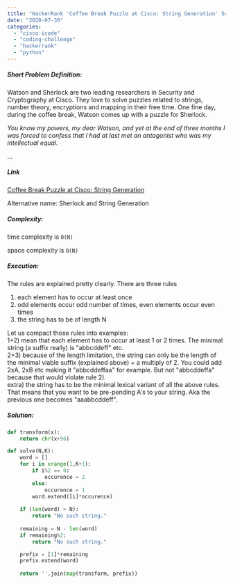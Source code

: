 ```yaml
---
title: "HackerRank 'Coffee Break Puzzle at Cisco: String Generation' Solution"
date: "2020-07-30"
categories: 
  - "cisco-icode"
  - "coding-challenge"
  - "hackerrank"
  - "python"
---
```


##### Short Problem Definition:

Watson and Sherlock are two leading researchers in Security and Cryptography at Cisco. They love to solve puzzles related to strings, number theory, encryptions and mapping in their free time. One fine day, during the coffee break, Watson comes up with a puzzle for Sherlock.

_You know my powers, my dear Watson, and yet at the end of three months I was forced to confess that I had at last met an antagonist who was my intellectual equal._

...

##### Link

[Coffee Break Puzzle at Cisco: String Generation](https://www.hackerrank.com/contests/cisco-icode/challenges/sherlock-and-string-generation/problem)

Alternative name: Sherlock and String Generation

##### Complexity:

time complexity is `O(N)`

space complexity is `O(N)`

##### Execution:

The rules are explained pretty clearly. There are three rules  
1) each element has to occur at least once  
2) odd elements occur odd number of times, even elements occur even times  
3) the string has to be of length N

Let us compact those rules into examples:  
1+2) mean that each element has to occur at least 1 or 2 times. The minimal string (a suffix really) is "abbcddeff" etc.  
2+3) because of the length limitation, the string can only be the length of the minimal viable suffix (explained above) + a multiply of 2. You could add 2xA, 2xB etc making it "abbcddeffaa" for example. But not "abbcddeffa" because that would violate rule 2).  
extra) the string has to be the minimal lexical variant of all the above rules. That means that you want to be pre-pending A's to your string. Aka the previous one becomes "aaabbcddeff".

##### Solution:

```python
def transform(x):
    return chr(x+96)

def solve(N,K):
    word = []
    for i in xrange(1,K+1):
        if i%2 == 0:
            occurence = 2
        else:
            occurence = 1
        word.extend([i]*occurence)
    
    if (len(word) > N):
        return "No such string."
    
    remaining = N - len(word)
    if remaining%2:
        return "No such string."

    prefix = [1]*remaining
    prefix.extend(word)
    
    return ''.join(map(transform, prefix))
```
